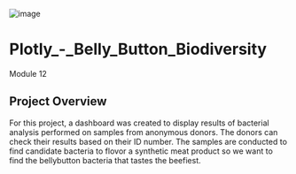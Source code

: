 ![image]()

# Plotly_-_Belly_Button_Biodiversity
Module 12

## Project Overview

For this project, a dashboard was created to display results of bacterial analysis performed on samples from anonymous donors. The donors can check their results based on their ID number. The samples are conducted to find candidate bacteria to flovor a synthetic meat product so we want to find the bellybutton bacteria that tastes the beefiest.

